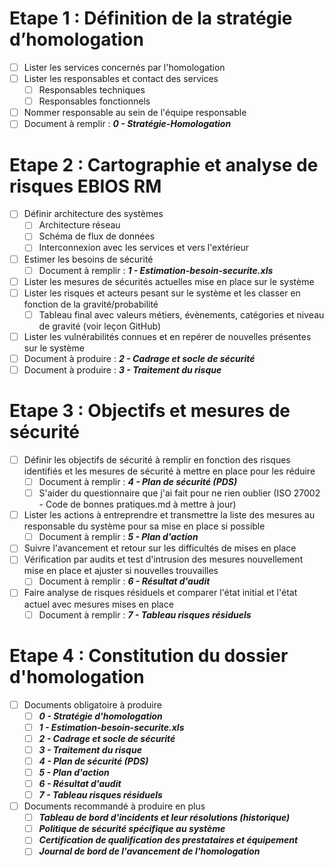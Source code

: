 # Etape 1 : Définition de la stratégie d’homologation  
- [ ] Lister les services concernés par l'homologation
- [ ] Lister les responsables et contact des services
	- [ ] Responsables techniques 
	- [ ] Responsables fonctionnels 
- [ ] Nommer responsable au sein de l'équipe responsable
- [ ] Document à remplir : ***0 - Stratégie-Homologation***
# Etape 2 : Cartographie et analyse de risques EBIOS RM
- [ ] Définir architecture des systèmes 
	- [ ] Architecture réseau
	- [ ] Schéma de flux de données
	- [ ] Interconnexion avec les services et vers l'extérieur
- [ ] Estimer les besoins de sécurité 
	- [ ] Document à remplir :  ***1 - Estimation-besoin-securite.xls***
- [ ] Lister les mesures de sécurités actuelles mise en place sur le système
- [ ] Lister les risques et acteurs pesant sur le système et les classer en fonction de la gravité/probabilité
	- [ ] Tableau final avec valeurs métiers, évènements, catégories et niveau de gravité (voir leçon GitHub)
- [ ] Lister les vulnérabilités connues et en repérer de nouvelles présentes sur le système 
- [ ] Document à produire : ***2 - Cadrage et socle de sécurité***
- [ ] Document à produire : ***3 - Traitement du risque***
# Etape 3 : Objectifs et mesures de sécurité
- [ ] Définir les objectifs de sécurité à remplir en fonction des risques identifiés et les mesures de sécurité à mettre en place pour les réduire
	- [ ] Document à remplir : ***4 - Plan de sécurité (PDS)***
	- [ ] S'aider du questionnaire que j'ai fait pour ne rien oublier (ISO 27002 - Code de bonnes pratiques.md à mettre à jour)
- [ ] Lister les actions à entreprendre et transmettre la liste des mesures au responsable du système pour sa mise en place si possible
	- [ ] Document à remplir : ***5 - Plan d'action***
- [ ] Suivre l'avancement et retour sur les difficultés de mises en place
- [ ] Vérification par audits et test d'intrusion des mesures nouvellement mise en place et ajuster si nouvelles trouvailles
	- [ ] Document à remplir : ***6 - Résultat d'audit***
- [ ] Faire analyse de risques résiduels et comparer l'état initial et l'état actuel avec mesures mises en place
	- [ ] Document à remplir : ***7 - Tableau risques résiduels***
# Etape 4 : Constitution du dossier d'homologation
- [ ] Documents obligatoire à produire
	- [ ] ***0 - Stratégie d'homologation***
	- [ ] ***1 - Estimation-besoin-securite.xls***
	- [ ] ***2 - Cadrage et socle de sécurité***
	- [ ] ***3 - Traitement du risque***
	- [ ] ***4 - Plan de sécurité (PDS)***
	- [ ] ***5 - Plan d'action***
	- [ ] ***6 - Résultat d'audit***
	- [ ] ***7 - Tableau risques résiduels***
- [ ] Documents recommandé à produire en plus
	- [ ] ***Tableau de bord d'incidents et leur résolutions (historique)***
	- [ ] ***Politique de sécurité spécifique au système***
	- [ ] ***Certification de qualification des prestataires et équipement***
	- [ ] ***Journal de bord de l'avancement de l'homologation***
